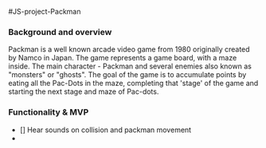 #JS-project-Packman

### Background and overview
Packman is a well known arcade video game from 1980 originally created by Namco in Japan. The game represents a game board, with a maze inside.
The main character - Packman and several enemies also known as "monsters" or "ghosts".
The goal of the game is to accumulate points by eating all the Pac-Dots in the maze, completing that 'stage' of the game and starting the next stage and maze of Pac-dots.
 
### Functionality & MVP

  - [] Hear sounds on collision and packman movement
  - 
